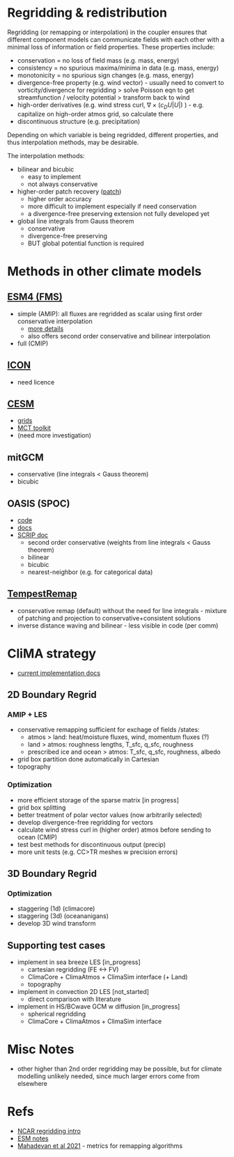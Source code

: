 # **Regridding & redistribution**
Regridding (or remapping or interpolation) in the coupler ensures that different component models can communicate fields with each other with a minimal loss of information or field properties. These properties include:
- conservation = no loss of field mass (e.g. mass, energy)
- consistency = no spurious maxima/minima in data (e.g. mass, energy)
- monotonicity = no spurious sign changes (e.g. mass, energy)
- divergence-free property (e.g. wind vector) - usually need to convert to vorticity/divergence for regridding > solve Poisson eqn to get streamfunction / velocity potential > transform back to wind
- high-order derivatives (e.g. wind stress curl, $\nabla \times (c_D U|U|)$ ) - e.g. capitalize on high-order atmos grid, so calculate there
- discontinuous structure (e.g. precipitation)

Depending on which variable is being regridded, different properties, and thus interpolation methods, may be desirable. 

The interpolation methods:
- bilinear and bicubic
    - easy to implement
    - not always conservative
- higher-order patch recovery ([patch](https://www.cesm.ucar.edu/events/workshops/ws.2007/presentations/Neckels_OCN.pdf))
    - higher order accuracy
    - more difficult to implement especially if need conservation
    - a divergence-free preserving extension not fully developed yet
- global line integrals from Gauss theorem 
    - conservative
    - divergence-free preserving
    - BUT global potential function is required 

# Methods in other climate models
## [ESM4 (FMS)](https://github.com/NOAA-GFDL/ESM4)
- simple (AMIP): all fluxes are regridded as scalar using first order conservative interpolation 
    - [more details](fms_coupler.md)
    - also offers second order conservative and bilinear interpolation
- full (CMIP)

## [ICON](https://code.mpimet.mpg.de/projects/iconpublic/wiki/How%20to%20obtain%20the%20model%20code)
- need licence

## [CESM](https://github.com/ESCOMP/CESM)
- [grids](http://esmci.github.io/cime/versions/master/html/index.html)
- [MCT toolkit](https://www.mcs.anl.gov/research/projects/mct/mct_APIs/index.html)
- (need more investigation)

## mitGCM
- conservative (line integrals < Gauss theorem) 
- bicubic

## OASIS (SPOC)
- [code](https://gitlab.com/cerfacs/oasis3-mct/-/tree/OASIS3-MCT_4.0/examples/spoc/spoc_regridding)
- [docs](documentation)
- [SCRIP doc](https://oasis.cerfacs.fr/wp-content/uploads/sites/114/2021/03/GLOBC_SCRIPusers_1998.pdf)
    - second order conservative (weights from line integrals < Gauss theorem)
    - bilinear
    - bicubic
    - nearest-neighbor (e.g. for categorical data)

## [TempestRemap](https://github.com/ClimateGlobalChange/tempestremap)
- conservative remap (default) without the need for line integrals - mixture of patching and projection to conservative+consistent solutions
- inverse distance waving and bilinear - less visible in code (per comm)

# CliMA strategy

- [current implementation docs](climacore_remap_notes.md)

## 2D Boundary Regrid

### AMIP + LES
- conservative remapping sufficient for exchage of fields /states:
    - atmos > land: heat/moisture fluxes, wind, momentum fluxes (?)
    - land > atmos: roughness lengths, T_sfc, q_sfc, roughness
    - prescribed ice and ocean > atmos: T_sfc, q_sfc, roughness, albedo
- grid box partition done automatically in Cartesian
- topography

### Optimization
- more efficient storage of the sparse matrix [in progress]
- grid box splitting
- better treatment of polar vector values (now arbitrarily selected)
- develop divergence-free regridding for vectors
- calculate wind stress curl in (higher order) atmos before sending to ocean (CMIP)
- test best methods for discontinuous output (precip)
- more unit tests (e.g. CC>TR meshes w precision errors)

## 3D Boundary Regrid
### Optimization
- staggering (1d) (climacore)
- staggering (3d) (oceananigans)
- develop 3D wind transform 

## Supporting test cases
- implement in sea breeze LES [in_progress]
    - cartesian regridding (FE <-> FV)
    - ClimaCore + ClimaAtmos + ClimaSim interface (+ Land)
    - topography
- implement in convection 2D LES [not_started]
    - direct comparison with literature
- implement in HS/BCwave GCM w diffusion [in_progress]
    - spherical regridding
    - ClimaCore + ClimaAtmos + ClimaSim interface

# Misc Notes
- other higher than 2nd order regridding may be possible, but for climate modelling unlikely needed, since much larger errors come from elsewhere


# Refs
- [NCAR regridding intro](https://climatedataguide.ucar.edu/climate-data-tools-and-analysis/regridding-overview)
- [ESM notes](https://earthsystemmodeling.org/docs/release/ESMF_6_1_0/esmf_6_1_0_regridding_status.html)
- [Mahadevan et al 2021](https://gmd.copernicus.org/preprints/gmd-2021-323/gmd-2021-323.pdf) - metrics for remapping algorithms

